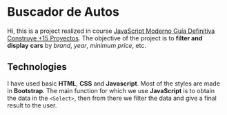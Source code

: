 # Buscador de Autos

Hi, this is a project realized in course [JavaScript Moderno Guía Definitiva Construye +15 Proyectos](https://www.udemy.com/course/javascript-moderno-guia-definitiva-construye-10-proyectos/). The objective of the project is to **filter and display** **cars** by _brand_, _year_, _minimum_ _price_, etc.

## Technologies

I have used basic **HTML**, **CSS** and **Javascript**. Most of the styles are made in **Bootstrap**.
The main function for which we use **JavaScript** is to obtain the data in the `<Select>`, then from there we filter the data and give a final result to the user.
